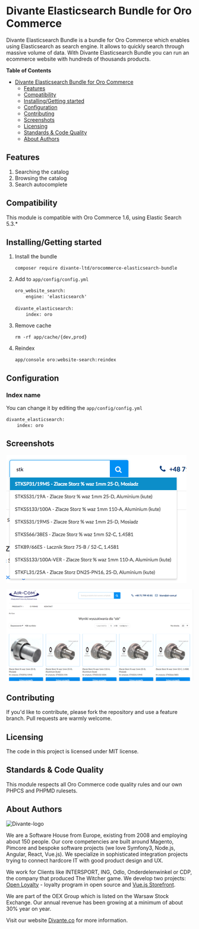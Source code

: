 # Divante Elasticsearch Bundle for Oro Commerce
Divante Elasticsearch Bundle is a bundle for Oro Commerce which enables using Elasticsearch as search engine. It allows to quickly search through massive volume of data. With Divante Elasticsearch Bundle you can run an ecommerce website with hundreds of thousands products.

**Table of Contents**

- [Divante Elasticsearch Bundle for Oro Commerce](#)
	- [Features](#)
	- [Compatibility](#)
	- [Installing/Getting started](#)
	- [Configuration](#)
	- [Contributing](#)
	- [Screenshots](#)
	- [Licensing](#)
	- [Standards & Code Quality](#)
	- [About Authors](#)

## Features
1. Searching the catalog
1. Browsing the catalog
1. Search autocomplete

## Compatibility
This module is compatible with Oro Commerce 1.6, using Elastic Search 5.3.*

## Installing/Getting started

1. Install the bundle
    ```
    composer require divante-ltd/orocommerce-elasticsearch-bundle
    ```
1. Add to `app/config/config.yml`

    ```
    oro_website_search:
        engine: 'elasticsearch'

    divante_elasticsearch:
        index: oro
    ```

1. Remove cache
    ```
    rm -rf app/cache/{dev,prod}
    ```
1. Reindex
    ```
    app/console oro:website-search:reindex
    ```

## Configuration

### Index name
You can change it by editing the `app/config/config.yml`
```
divante_elasticsearch:
    index: oro
```

## Screenshots

![Autocomplete](https://raw.githubusercontent.com/DivanteLtd/orocommerce-elasticsearch-bundle/develop/Resources/doc/autocomplete.png)

![Result list](https://raw.githubusercontent.com/DivanteLtd/orocommerce-elasticsearch-bundle/develop/Resources/doc/search.png)

## Contributing

If you'd like to contribute, please fork the repository and use a feature branch. Pull requests are warmly welcome.

## Licensing

The code in this project is licensed under MIT license.

## Standards & Code Quality

This module respects all Oro Commerce code quality rules and our own PHPCS and PHPMD rulesets.

## About Authors


![Divante-logo](http://divante.co/logo-HG.png "Divante")

We are a Software House from Europe, existing from 2008 and employing about 150 people. Our core competencies are built around Magento, Pimcore and bespoke software projects (we love Symfony3, Node.js, Angular, React, Vue.js). We specialize in sophisticated integration projects trying to connect hardcore IT with good product design and UX.

We work for Clients like INTERSPORT, ING, Odlo, Onderdelenwinkel or CDP, the company that produced The Witcher game. We develop two projects: [Open Loyalty](http://www.openloyalty.io/ "Open Loyalty") - loyalty program in open source and [Vue.js Storefront](https://github.com/DivanteLtd/vue-storefront "Vue.js Storefront").

We are part of the OEX Group which is listed on the Warsaw Stock Exchange. Our annual revenue has been growing at a minimum of about 30% year on year.

Visit our website [Divante.co](https://divante.co/ "Divante.co") for more information.
